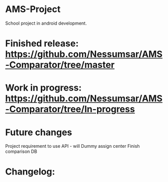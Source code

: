 # AMS-Project

School project in android development.

# Finished release: https://github.com/Nessumsar/AMS-Comparator/tree/master
# Work in progress: https://github.com/Nessumsar/AMS-Comparator/tree/In-progress


# Future changes
Project requirement to use API - will
Dummy assign center
Finish comparison DB



# Changelog:



